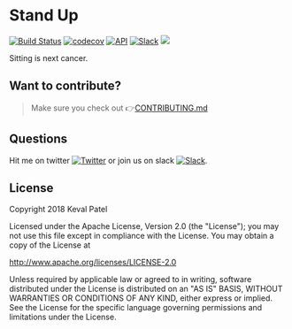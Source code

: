 # Stand Up

[![Build Status](https://travis-ci.org/kevalpatel2106/Stand-Up.svg?branch=master&maxAge=600)](https://travis-ci.org/kevalpatel2106/Stand-Up) [![codecov](https://codecov.io/gh/kevalpatel2106/Stand-Up/branch/master/graph/badge.svg?maxAge=600)](https://codecov.io/gh/kevalpatel2106/Stand-Up) [![API](https://img.shields.io/badge/API-21%2B-yellowgreen.svg?style=flat)](https://android-arsenal.com/api?level=21) [![Slack](https://img.shields.io/badge/Join-Slack-red.svg?style=flat)](https://join.slack.com/t/stand-up-opensource/shared_invite/enQtMjkwODQ0MTQ1MTg4LTMwYjQyMmViYTc5ODkwODgxNzNlZmQzODAyNDNiMGEzZTM1YmUzZjZkNDAxOThjY2IyZmUxNWQ2ZTM2NDU1Yjg) <a href="https://www.paypal.me/kevalpatel2106"> <img src="https://img.shields.io/badge/paypal-donate-yellow.svg" /></a>


Sitting is next cancer.

## Want to contribute?
> Make sure you check out 👉[CONTRIBUTING.md](https://github.com/kevalpatel2106/Stand-Up/blob/master/.github/CONTRIBUTING.md)

## Questions
Hit me on twitter [![Twitter](https://img.shields.io/badge/Twitter-@kevalpatel2106-blue.svg?style=flat)](https://twitter.com/kevalpatel2106) or join us on slack [![Slack](https://img.shields.io/badge/Join-Slack-red.svg?style=flat)](https://join.slack.com/t/stand-up-opensource/shared_invite/enQtMjkwODQ0MTQ1MTg4LTMwYjQyMmViYTc5ODkwODgxNzNlZmQzODAyNDNiMGEzZTM1YmUzZjZkNDAxOThjY2IyZmUxNWQ2ZTM2NDU1Yjg).

## License
Copyright 2018 Keval Patel

Licensed under the Apache License, Version 2.0 (the "License");
you may not use this file except in compliance with the License.
You may obtain a copy of the License at

http://www.apache.org/licenses/LICENSE-2.0

Unless required by applicable law or agreed to in writing, software
distributed under the License is distributed on an "AS IS" BASIS,
WITHOUT WARRANTIES OR CONDITIONS OF ANY KIND, either express or implied.
See the License for the specific language governing permissions and
limitations under the License.
